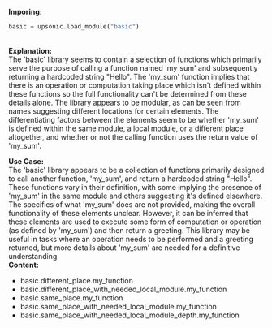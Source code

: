 <b class="custom_code_highlight_green">Imporing:</b><br>
```python
basic = upsonic.load_module("basic")
```
<br><b class="custom_code_highlight_green">Explanation:</b><br>The 'basic' library seems to contain a selection of functions which primarily serve the purpose of calling a function named 'my_sum' and subsequently returning a hardcoded string "Hello". The 'my_sum' function implies that there is an operation or computation taking place which isn't defined within these functions so the full functionality can't be determined from these details alone. The library appears to be modular, as can be seen from names suggesting different locations for certain elements. The differentiating factors between the elements seem to be whether 'my_sum' is defined within the same module, a local module, or a different place altogether, and whether or not the calling function uses the return value of 'my_sum'.

<b class="custom_code_highlight_green">Use Case:</b><br>The 'basic' library appears to be a collection of functions primarily designed to call another function, 'my_sum', and return a hardcoded string "Hello". These functions vary in their definition, with some implying the presence of 'my_sum' in the same module and others suggesting it's defined elsewhere. The specifics of what 'my_sum' does are not provided, making the overall functionality of these elements unclear. However, it can be inferred that these elements are used to execute some form of computation or operation (as defined by 'my_sum') and then return a greeting. This library may be useful in tasks where an operation needs to be performed and a greeting returned, but more details about 'my_sum' are needed for a definitive understanding.
<br><b class="custom_code_highlight_green">Content:</b><br>
  - basic.different_place.my_function
  - basic.different_place_with_needed_local_module.my_function
  - basic.same_place.my_function
  - basic.same_place_with_needed_local_module.my_function
  - basic.same_place_with_needed_local_module_depth.my_function
